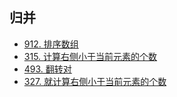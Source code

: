 ## 归并
- [912. 排序数组](https://github.com/gooohlan/leetcode/blob/master/Array/SlidingWindow/912.go)
- [315. 计算右侧小于当前元素的个数](https://github.com/gooohlan/leetcode/blob/master/Array/SlidingWindow/315.go)
- [493. 翻转对](https://github.com/gooohlan/leetcode/blob/master/Array/SlidingWindow/493.go)
- [327. 就计算右侧小于当前元素的个数](https://github.com/gooohlan/leetcode/blob/master/Array/SlidingWindow/327.go)